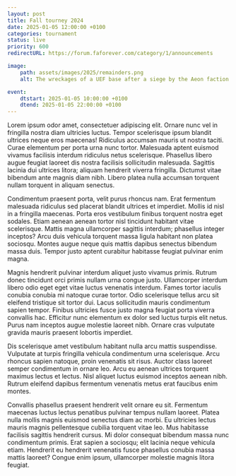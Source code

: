 ```yaml
---
layout: post
title: Fall tourney 2024
date: 2025-01-05 12:00:00 +0100
categories: tournament
status: live
priority: 600
redirectURL: https://forum.faforever.com/category/1/announcements

image:
    path: assets/images/2025/remainders.png
    alt: The wreckages of a UEF base after a siege by the Aeon faction.

event:
    dtstart: 2025-01-05 10:00:00 +0100
    dtend: 2025-01-05 22:00:00 +0100
---
```


Lorem ipsum odor amet, consectetuer adipiscing elit. Ornare nunc vel in fringilla nostra diam ultricies luctus. Tempor scelerisque ipsum blandit ultrices neque eros maecenas! Ridiculus accumsan mauris ut nostra taciti. Curae elementum per porta urna nunc tortor. Malesuada aptent euismod vivamus facilisis interdum ridiculus netus scelerisque. Phasellus libero augue feugiat laoreet dis nostra facilisis sollicitudin malesuada. Sagittis lacinia dui ultrices litora; aliquam hendrerit viverra fringilla. Dictumst vitae bibendum ante magnis diam nibh. Libero platea nulla accumsan torquent nullam torquent in aliquam senectus.

<!-- excerpt-end -->

Condimentum praesent porta, velit purus rhoncus nam. Erat fermentum malesuada ridiculus sed placerat blandit ultrices et imperdiet. Mollis id nisl in a fringilla maecenas. Porta eros vestibulum finibus torquent nostra eget sodales. Etiam aenean aenean tortor nisl tincidunt habitant vitae scelerisque. Mattis magna ullamcorper sagittis interdum; phasellus integer inceptos? Arcu duis vehicula torquent massa ligula habitant non platea sociosqu. Montes augue neque quis mattis dapibus senectus bibendum massa duis. Tempor justo aptent curabitur habitasse feugiat pulvinar enim magna.

Magnis hendrerit pulvinar interdum aliquet justo vivamus primis. Rutrum donec tincidunt orci primis nullam urna congue justo. Ullamcorper interdum libero odio eget eget vitae luctus venenatis interdum. Fames tortor iaculis conubia conubia mi natoque curae tortor. Odio scelerisque tellus arcu sit eleifend tristique sit tortor dui. Lacus sollicitudin mauris condimentum sapien tempor. Finibus ultricies fusce justo magna feugiat porta viverra convallis hac. Efficitur nunc elementum ex dolor sed luctus turpis elit netus. Purus nam inceptos augue molestie laoreet nibh. Ornare cras vulputate gravida mauris praesent lobortis imperdiet.

Dis scelerisque amet vestibulum habitant nulla arcu mattis suspendisse. Vulputate at turpis fringilla vehicula condimentum urna scelerisque. Arcu rhoncus sapien natoque, proin venenatis sit risus. Auctor class laoreet semper condimentum in ornare leo. Arcu eu aenean ultrices torquent maximus lectus et lectus. Nisl aliquet luctus euismod inceptos aenean nibh. Rutrum eleifend dapibus fermentum venenatis metus erat faucibus enim montes.

Convallis phasellus praesent hendrerit velit ornare eu sit. Fermentum maecenas luctus lectus penatibus pulvinar tempus nullam laoreet. Platea nulla mollis magnis euismod senectus diam ac morbi. Eu ultricies lectus mauris magnis pellentesque cubilia torquent vitae leo. Mus habitasse facilisis sagittis hendrerit cursus. Mi dolor consequat bibendum massa nunc condimentum primis. Erat sapien a sociosqu; elit lacinia neque vehicula etiam. Hendrerit eu hendrerit venenatis fusce phasellus conubia massa mattis laoreet? Congue enim ipsum, ullamcorper molestie magnis litora feugiat.